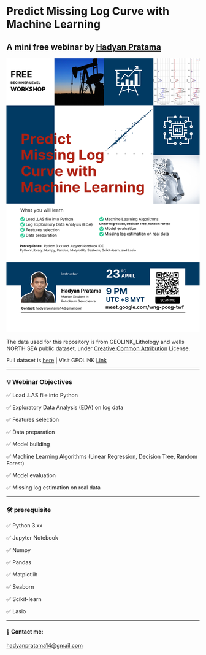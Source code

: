# Predict Missing Log Curve with Machine Learning
## A mini free webinar by [Hadyan Pratama](hpratama.github.io)

![Poster](https://github.com/hpratama/Log-Curve-Prediction-Webinar/blob/main/AI_Free_Workshop.png)

The data used for this repository is from GEOLINK_Lithology and wells NORTH SEA public dataset, under [Creative Common Attribution](http://opendefinition.org/licenses/cc-by/) License.

Full dataset is [here](https://drive.google.com/file/d/1ZvLG1SRBQB4mDUmPHSc_6kP-ubS5uNCv/view) | Visit GEOLINK [Link](geolink-s2.com)

---

### 💡 Webinar Objectives
✅ Load .LAS file into Python

✅ Exploratory Data Analysis (EDA) on log data

✅ Features selection

✅ Data preparation

✅ Model building

✅ Machine Learning Algorithms (Linear Regression, Decision Tree, Random Forest)

✅ Model evaluation

✅ Missing log estimation on real data

---
### 🛠 prerequisite
✅ Python 3.xx

✅ Jupyter Notebook

✅ Numpy

✅ Pandas

✅ Matplotlib

✅ Seaborn

✅ Scikit-learn

✅ Lasio

---
#### 📩 Contact me:
[hadyanpratama14@gmail.com](mailto:hadyanpratama14@gmail.com)



